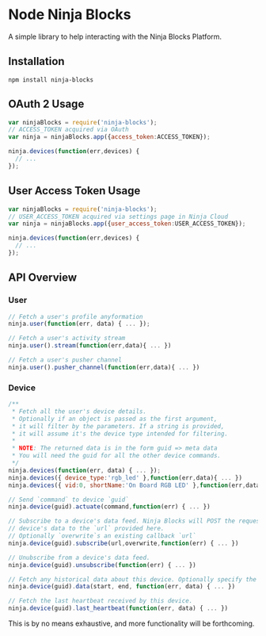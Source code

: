 Node Ninja Blocks
===
A simple library to help interacting with the Ninja Blocks Platform.

## Installation
```
npm install ninja-blocks
```

## OAuth 2 Usage
```javascript
var ninjaBlocks = require('ninja-blocks');
// ACCESS_TOKEN acquired via OAuth
var ninja = ninjaBlocks.app({access_token:ACCESS_TOKEN});

ninja.devices(function(err,devices) {
  // ...
});
```

## User Access Token Usage
```javascript
var ninjaBlocks = require('ninja-blocks');
// USER_ACCESS_TOKEN acquired via settings page in Ninja Cloud
var ninja = ninjaBlocks.app({user_access_token:USER_ACCESS_TOKEN});

ninja.devices(function(err,devices) {
  // ...
});
```

## API Overview

### User
```javascript
// Fetch a user's profile anyformation
ninja.user(function(err, data) { ... }); 

// Fetch a user's activity stream
ninja.user().stream(function(err,data){ ... }) 

// Fetch a user's pusher channel
ninja.user().pusher_channel(function(err,data){ ... }) 
```

### Device
```javascript
/**
 * Fetch all the user's device details.
 * Optionally if an object is passed as the first argument,
 * it will filter by the parameters. If a string is provided, 
 * it will assume it's the device type intended for filtering. 
 *
 * NOTE: The returned data is in the form guid => meta data
 * You will need the guid for all the other device commands.    
 */
ninja.devices(function(err, data) { ... });
ninja.devices({ device_type:'rgb_led' },function(err,data){ ... })
ninja.devices({ vid:0, shortName:'On Board RGB LED' },function(err,data){ ... })

// Send `command` to device `guid`
ninja.device(guid).actuate(command,function(err) { ... }) 

// Subscribe to a device's data feed. Ninja Blocks will POST the requested
// device's data to the `url` provided here.
// Optionally `overwrite`s an existing callback `url`
ninja.device(guid).subscribe(url,overwrite,function(err) { ... }) 

// Unubscribe from a device's data feed.
ninja.device(guid).unsubscribe(function(err) { ... }) 

// Fetch any historical data about this device. Optionally specify the period's `start` and `end` timestamp.
ninja.device(guid).data(start, end, function(err, data) { ... })

// Fetch the last heartbeat received by this device.
ninja.device(guid).last_heartbeat(function(err, data) { ... })
```
This is by no means exhaustive, and more functionality will be forthcoming.
